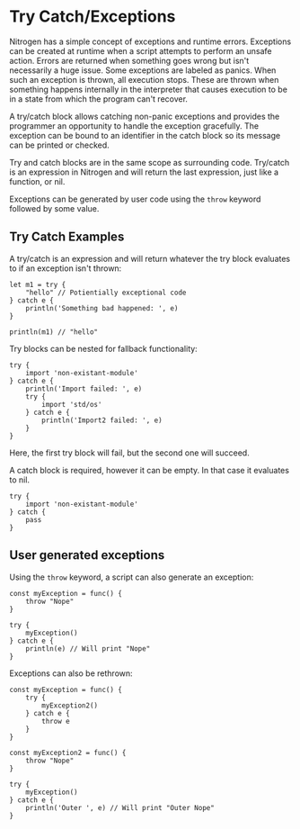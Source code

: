 # Try Catch/Exceptions

Nitrogen has a simple concept of exceptions and runtime errors. Exceptions can be created
at runtime when a script attempts to perform an unsafe action. Errors are returned when
something goes wrong but isn't necessarily a huge issue. Some exceptions are labeled as
panics. When such an exception is thrown, all execution stops. These are thrown when something
happens internally in the interpreter that causes execution to be in a state from which the
program can't recover.

A try/catch block allows catching non-panic exceptions and provides the programmer an
opportunity to handle the exception gracefully. The exception can be bound to an identifier
in the catch block so its message can be printed or checked.

Try and catch blocks are in the same scope as surrounding code. Try/catch is an expression
in Nitrogen and will return the last expression, just like a function, or nil.

Exceptions can be generated by user code using the `throw` keyword followed by some value.

## Try Catch Examples

A try/catch is an expression and will return whatever the try block evaluates to if an
exception isn't thrown:

```
let m1 = try {
    "hello" // Potientially exceptional code
} catch e {
    println('Something bad happened: ', e)
}

println(m1) // "hello"
```

Try blocks can be nested for fallback functionality:

```
try {
    import 'non-existant-module'
} catch e {
    println('Import failed: ', e)
    try {
        import 'std/os'
    } catch e {
        println('Import2 failed: ', e)
    }
}
```

Here, the first try block will fail, but the second one will succeed.

A catch block is required, however it can be empty. In that case it evaluates to nil.

```
try {
    import 'non-existant-module'
} catch {
    pass
}
```

## User generated exceptions

Using the `throw` keyword, a script can also generate an exception:

```
const myException = func() {
    throw "Nope"
}

try {
    myException()
} catch e {
    println(e) // Will print "Nope"
}
```

Exceptions can also be rethrown:

```
const myException = func() {
    try {
        myException2()
    } catch e {
        throw e
    }
}

const myException2 = func() {
    throw "Nope"
}

try {
    myException()
} catch e {
    println('Outer ', e) // Will print "Outer Nope"
}
```
